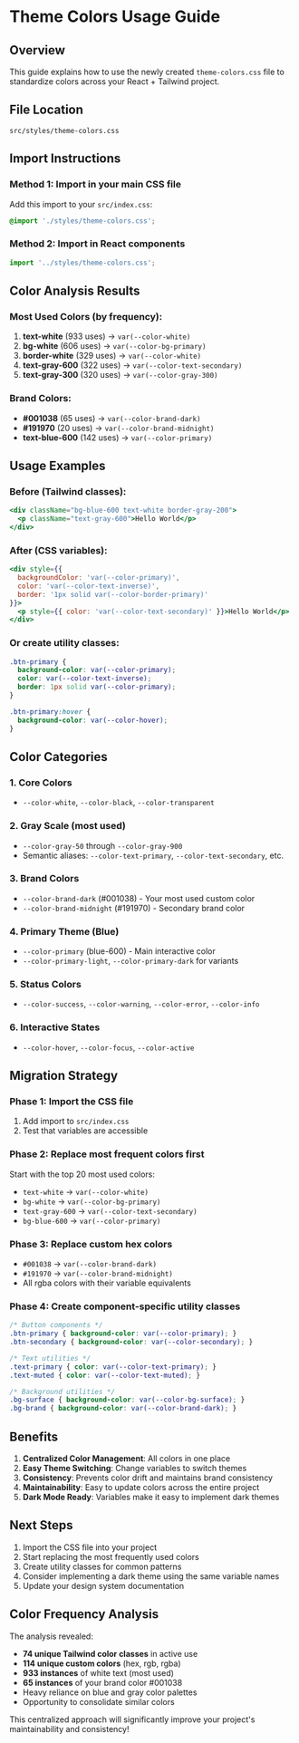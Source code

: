# Theme Colors Usage Guide

## Overview
This guide explains how to use the newly created `theme-colors.css` file to standardize colors across your React + Tailwind project.

## File Location
`src/styles/theme-colors.css`

## Import Instructions

### Method 1: Import in your main CSS file
Add this import to your `src/index.css`:
```css
@import './styles/theme-colors.css';
```

### Method 2: Import in React components
```javascript
import '../styles/theme-colors.css';
```

## Color Analysis Results

### Most Used Colors (by frequency):
1. **text-white** (933 uses) → `var(--color-white)`
2. **bg-white** (606 uses) → `var(--color-bg-primary)`
3. **border-white** (329 uses) → `var(--color-white)`
4. **text-gray-600** (322 uses) → `var(--color-text-secondary)`
5. **text-gray-300** (320 uses) → `var(--color-gray-300)`

### Brand Colors:
- **#001038** (65 uses) → `var(--color-brand-dark)`
- **#191970** (20 uses) → `var(--color-brand-midnight)`
- **text-blue-600** (142 uses) → `var(--color-primary)`

## Usage Examples

### Before (Tailwind classes):
```jsx
<div className="bg-blue-600 text-white border-gray-200">
  <p className="text-gray-600">Hello World</p>
</div>
```

### After (CSS variables):
```jsx
<div style={{
  backgroundColor: 'var(--color-primary)',
  color: 'var(--color-text-inverse)',
  border: '1px solid var(--color-border-primary)'
}}>
  <p style={{ color: 'var(--color-text-secondary)' }}>Hello World</p>
</div>
```

### Or create utility classes:
```css
.btn-primary {
  background-color: var(--color-primary);
  color: var(--color-text-inverse);
  border: 1px solid var(--color-primary);
}

.btn-primary:hover {
  background-color: var(--color-hover);
}
```

## Color Categories

### 1. Core Colors
- `--color-white`, `--color-black`, `--color-transparent`

### 2. Gray Scale (most used)
- `--color-gray-50` through `--color-gray-900`
- Semantic aliases: `--color-text-primary`, `--color-text-secondary`, etc.

### 3. Brand Colors
- `--color-brand-dark` (#001038) - Your most used custom color
- `--color-brand-midnight` (#191970) - Secondary brand color

### 4. Primary Theme (Blue)
- `--color-primary` (blue-600) - Main interactive color
- `--color-primary-light`, `--color-primary-dark` for variants

### 5. Status Colors
- `--color-success`, `--color-warning`, `--color-error`, `--color-info`

### 6. Interactive States
- `--color-hover`, `--color-focus`, `--color-active`

## Migration Strategy

### Phase 1: Import the CSS file
1. Add import to `src/index.css`
2. Test that variables are accessible

### Phase 2: Replace most frequent colors first
Start with the top 20 most used colors:
- `text-white` → `var(--color-white)`
- `bg-white` → `var(--color-bg-primary)`
- `text-gray-600` → `var(--color-text-secondary)`
- `bg-blue-600` → `var(--color-primary)`

### Phase 3: Replace custom hex colors
- `#001038` → `var(--color-brand-dark)`
- `#191970` → `var(--color-brand-midnight)`
- All rgba colors with their variable equivalents

### Phase 4: Create component-specific utility classes
```css
/* Button components */
.btn-primary { background-color: var(--color-primary); }
.btn-secondary { background-color: var(--color-secondary); }

/* Text utilities */
.text-primary { color: var(--color-text-primary); }
.text-muted { color: var(--color-text-muted); }

/* Background utilities */
.bg-surface { background-color: var(--color-bg-surface); }
.bg-brand { background-color: var(--color-brand-dark); }
```

## Benefits

1. **Centralized Color Management**: All colors in one place
2. **Easy Theme Switching**: Change variables to switch themes
3. **Consistency**: Prevents color drift and maintains brand consistency
4. **Maintainability**: Easy to update colors across the entire project
5. **Dark Mode Ready**: Variables make it easy to implement dark themes

## Next Steps

1. Import the CSS file into your project
2. Start replacing the most frequently used colors
3. Create utility classes for common patterns
4. Consider implementing a dark theme using the same variable names
5. Update your design system documentation

## Color Frequency Analysis

The analysis revealed:
- **74 unique Tailwind color classes** in active use
- **114 unique custom colors** (hex, rgb, rgba)
- **933 instances** of white text (most used)
- **65 instances** of your brand color #001038
- Heavy reliance on blue and gray color palettes
- Opportunity to consolidate similar colors

This centralized approach will significantly improve your project's maintainability and consistency!